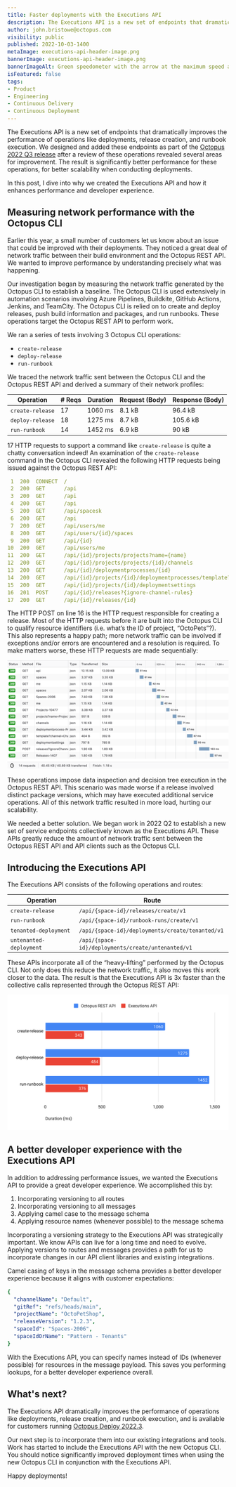 ```yaml
---
title: Faster deployments with the Executions API
description: The Executions API is a new set of endpoints that dramatically improves the performance of operations.
author: john.bristowe@octopus.com
visibility: public
published: 2022-10-03-1400
metaImage: executions-api-header-image.png
bannerImage: executions-api-header-image.png
bannerImageAlt: Green speedometer with the arrow at the maximum speed and where a greenrocket ship is launching.
isFeatured: false
tags:
- Product
- Engineering 
- Continuous Delivery
- Continuous Deployment
---
```


The Executions API is a new set of endpoints that dramatically improves the performance of operations like deployments, release creation, and runbook execution. We designed and added these endpoints as part of the [Octopus 2022 Q3 release](https://octopus.com/blog/octopus-release-2022-q3) after a review of these operations revealed several areas for improvement. The result is significantly better performance for these operations, for better scalability when conducting deployments.

In this post, I dive into why we created the Executions API and how it enhances performance and developer experience. 

## Measuring network performance with the Octopus CLI

Earlier this year, a small number of customers let us know about an issue that could be improved with their deployments. They noticed a great deal of network traffic between their build environment and the Octopus REST API. We wanted to improve performance by understanding precisely what was happening.

Our investigation began by measuring the network traffic generated by the Octopus CLI to establish a baseline. The Octopus CLI is used extensively in automation scenarios involving Azure Pipelines, Buildkite, GitHub Actions, Jenkins, and TeamCity. The Octopus CLI is relied on to create and deploy releases, push build information and packages, and run runbooks. These operations target the Octopus REST API to perform work.

We ran a series of tests involving 3 Octopus CLI operations:

- `create-release`
- `deploy-release` 
- `run-runbook` 

We traced the network traffic sent between the Octopus CLI and the Octopus REST API and derived a summary of their network profiles:

| Operation      	| # Reqs 	| Duration 	| Request (Body) 	| Response (Body) 	|
|----------------	|------	|--------	|--------------	|---------------	|
| `create-release` 	|   17   	|  1060 ms 	|     8.1 kB     	|     96.4 kB     	|
| `deploy-release` 	|   18   	|  1275 ms 	|     8.7 kB     	|     105.6 kB    	|
| `run-runbook`    	|   14   	|  1452 ms 	|     6.9 kB     	|      90 kB      	|

17 HTTP requests to support a command like `create-release` is quite a chatty conversation indeed! An examination of the `create-release` command in the Octopus CLI revealed the following HTTP requests being issued against the Octopus REST API:

```yaml
 1  200  CONNECT  /   
 2  200  GET      /api
 3  200  GET      /api
 4  200  GET      /api
 5  200  GET      /api/spacesk
 6  200  GET      /api
 7  200  GET      /api/users/me
 8  200  GET      /api/users/{id}/spaces
 9  200  GET      /api/{id}
10  200  GET      /api/users/me
11  200  GET      /api/{id}/projects/projects?name={name}
12  200  GET      /api/{id}/projects/projects/{id}/channels
13  200  GET      /api/{id}/deploymentprocesses/{id}
14  200  GET      /api/{id}/projects/{id}/deploymentprocesses/template?channel={id}
15  200  GET      /api/{id}/projects/{id}/deploymentsettings
16  201  POST     /api/{id}/releases?{ignore-channel-rules}
17  200  GET      /api/{id}/releases/{id}
```

The HTTP POST on line 16 is the HTTP request responsible for creating a release. Most of the HTTP requests before it are built into the Octopus CLI to qualify resource identifiers (i.e. what’s the ID of project, “OctoPets”?). This also represents a happy path; more network traffic can be involved if exceptions and/or errors are encountered and a resolution is required. To make matters worse, these HTTP requests are made sequentially:

![Screenshot of executions API http requests](executions-api-requests.png "width=500")

These operations impose data inspection and decision tree execution in the Octopus REST API. This scenario was made worse if a release involved distinct package versions, which may have executed additional service operations. All of this network traffic resulted in more load, hurting our scalability. 

We needed a better solution. We began work in 2022 Q2 to establish a new set of service endpoints collectively known as the Executions API. These APIs greatly reduce the amount of network traffic sent between the Octopus REST API and API clients such as the Octopus CLI.

## Introducing the Executions API

The Executions API consists of the following operations and routes:

| Operation             	|                       Route                      	|
|-----------------------	|------------------------------------------------	|
| `create-release`        	| `/api/{space-id}/releases/create/v1`             	|
| `run-runbook`           	| `/api/{space-id}/runbook-runs/create/v1`           	|
| `tenanted-deployment`   	| `/api/{space-id}/deployments/create/tenanted/v1`   	|
| `untenanted-deployment` 	| `/api/{space-id}/deployments/create/untenanted/v1` 	|

These APIs incorporate all of the “heavy-lifting” performed by the Octopus CLI. Not only does this reduce the network traffic, it also moves this work closer to the data. The result is that the Executions API is 3x faster than the collective calls represented through the Octopus REST API:

![Graph comparing the Executions API and Octopus Rest API](executions-api-performance-graph.png "width=500")

## A better developer experience with the Executions API

In addition to addressing performance issues, we wanted the Executions API to provide a great developer experience. We accomplished this by:

1. Incorporating versioning to all routes
2. Incorporating versioning to all messages
3. Applying camel case to the message schema
4. Applying resource names (whenever possible) to the message schema

Incorporating a versioning strategy to the Executions API was strategically important. We know APIs can live for a long time and need to evolve. Applying versions to routes and messages provides a path for us to incorporate changes in our API client libraries and existing integrations.

Camel casing of keys in the message schema provides a better developer experience because it aligns with customer expectations:

```YAML
{
  "channelName": "Default",
  "gitRef": "refs/heads/main",
  "projectName": "OctoPetShop",
  "releaseVersion": "1.2.3",
  "spaceId": "Spaces-2006",
  "spaceIdOrName": "Pattern - Tenants"
}
```

With the Executions API, you can specify names instead of IDs (whenever possible) for resources in the message payload. This saves you performing lookups, for a better developer experience overall.

## What's next?

The Executions API dramatically improves the performance of operations like deployments, release creation, and runbook execution, and is available for customers running [Octopus Deploy 2022.3](https://octopus.com/downloads/). 

Our next step is to incorporate them into our existing integrations and tools. Work has started to include the Executions API with the new Octopus CLI. You should notice significantly improved deployment times when using the new Octopus CLI in conjunction with the Executions API.

Happy deployments!
